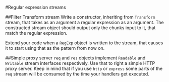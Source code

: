 #Regular expression streams

##Filter Transform stream
Write a constructor, inheriting from `Transform` stream, that takes as an argument a regular expression as an argument. The constructed stream object should output only the chunks input to it, that match the regular expression.

Extend your code when a `RegExp` object is written to the stream, that causes it to start using that as the pattern from now on.

##Simple proxy server
`req` and `res` objects implement `Readable` and `Writable` stream interfaces respectively. Use that to right a simple HTTP proxy server. Keep in mind that if you use `http` or `express` some parts of the `req` stream will be consumed by the time your handlers get executed.